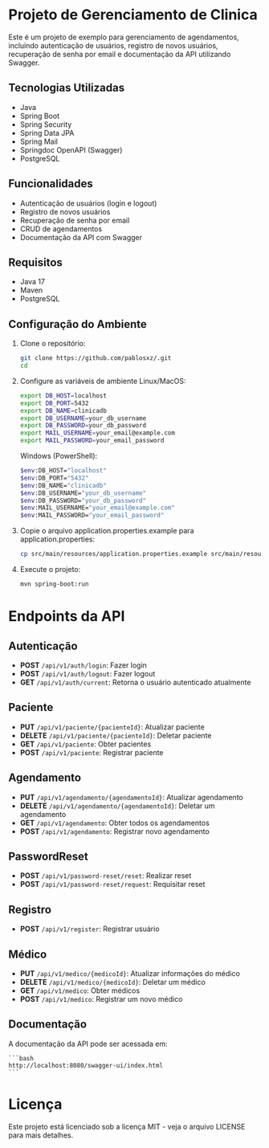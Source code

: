 # Projeto de Gerenciamento de Clinica

Este é um projeto de exemplo para gerenciamento de agendamentos, incluindo autenticação de usuários, registro de novos usuários, recuperação de senha por email e documentação da API utilizando Swagger.

## Tecnologias Utilizadas

- Java
- Spring Boot
- Spring Security
- Spring Data JPA
- Spring Mail
- Springdoc OpenAPI (Swagger)
- PostgreSQL

## Funcionalidades

- Autenticação de usuários (login e logout)
- Registro de novos usuários
- Recuperação de senha por email
- CRUD de agendamentos
- Documentação da API com Swagger

## Requisitos

- Java 17
- Maven
- PostgreSQL

## Configuração do Ambiente

1. Clone o repositório:
   ```bash
   git clone https://github.com/pablosxz/.git
   cd 

2. Configure as variáveis de ambiente
   Linux/MacOS:
   ```bash
   export DB_HOST=localhost
   export DB_PORT=5432
   export DB_NAME=clinicadb
   export DB_USERNAME=your_db_username
   export DB_PASSWORD=your_db_password
   export MAIL_USERNAME=your_email@example.com
   export MAIL_PASSWORD=your_email_password
   ```
   
   Windows (PowerShell):
   ```bash
   $env:DB_HOST="localhost"
   $env:DB_PORT="5432"
   $env:DB_NAME="clinicadb"
   $env:DB_USERNAME="your_db_username"
   $env:DB_PASSWORD="your_db_password"
   $env:MAIL_USERNAME="your_email@example.com"
   $env:MAIL_PASSWORD="your_email_password"
   ```
3. Copie o arquivo application.properties.example para application.properties:
   ```bash
   cp src/main/resources/application.properties.example src/main/resources/application.properties

4. Execute o projeto:
   ```bash
   mvn spring-boot:run

# Endpoints da API

## Autenticação
- **POST** `/api/v1/auth/login`: Fazer login
- **POST** `/api/v1/auth/logout`: Fazer logout
- **GET** `/api/v1/auth/current`: Retorna o usuário autenticado atualmente

## Paciente
- **PUT** `/api/v1/paciente/{pacienteId}`: Atualizar paciente
- **DELETE** `/api/v1/paciente/{pacienteId}`: Deletar paciente
- **GET** `/api/v1/paciente`: Obter pacientes
- **POST** `/api/v1/paciente`: Registrar paciente

## Agendamento
- **PUT** `/api/v1/agendamento/{agendamentoId}`: Atualizar agendamento
- **DELETE** `/api/v1/agendamento/{agendamentoId}`: Deletar um agendamento
- **GET** `/api/v1/agendamento`: Obter todos os agendamentos
- **POST** `/api/v1/agendamento`: Registrar novo agendamento

## PasswordReset
- **POST** `/api/v1/password-reset/reset`: Realizar reset
- **POST** `/api/v1/password-reset/request`: Requisitar reset

## Registro
- **POST** `/api/v1/register`: Registrar usuário

## Médico
- **PUT** `/api/v1/medico/{medicoId}`: Atualizar informações do médico
- **DELETE** `/api/v1/medico/{medicoId}`: Deletar um médico
- **GET** `/api/v1/medico`: Obter médicos
- **POST** `/api/v1/medico`: Registrar um novo médico

## Documentação
A documentação da API pode ser acessada em:

    ```bash
    http://localhost:8080/swagger-ui/index.html
    ```

# Licença
Este projeto está licenciado sob a licença MIT - veja o arquivo LICENSE para mais detalhes.
